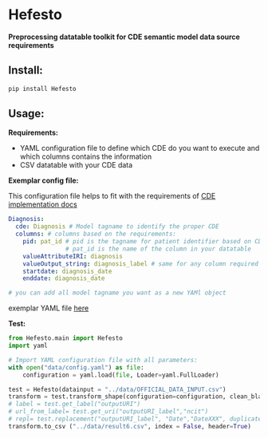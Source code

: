 # Hefesto

**Preprocessing datatable toolkit for CDE semantic model data source requirements**


## Install:
```bash
pip install Hefesto
```


## Usage:
**Requirements:**

- YAML configuration file to define which CDE do you want to execute and which columns contains the information
- CSV datatable with your CDE data

**Exemplar config file:**

This configuration file helps to fit with the requirements of [CDE implementation docs](https://github.com/ejp-rd-vp/CDE-semantic-model-implementations/tree/master/YARRRML_Transform_Templates) 

```yaml
Diagnosis:
  cde: Diagnosis # Model tagname to identify the proper CDE
  columns: # columns based on the requirements:
    pid: pat_id # pid is the tagname for patient identifier based on CDE implementations docs
                # pat_id is the name of the column in your datatable 
    valueAttributeIRI: diagnosis
    valueOutput_string: diagnosis_label # same for any column required
    startdate: diagnosis_date
    enddate: diagnosis_date

# you can add all model tagname you want as a new YAMl object
```
exemplar YAML file [here](https://github.com/pabloalarconm/hefesto/blob/main/data/CDEconfig.yaml) 

**Test:**

```py
from Hefesto.main import Hefesto
import yaml

# Import YAML configuration file with all parameters:
with open("data/config.yaml") as file:
    configuration = yaml.load(file, Loader=yaml.FullLoader)

test = Hefesto(datainput = "../data/OFFICIAL_DATA_INPUT.csv")
transform = test.transform_shape(configuration=configuration, clean_blanks = True) #, clean_blanks=False
# label = test.get_label("outputURI")
# url_from_label= test.get_uri("outputURI_label","ncit")
# repl= test.replacement("outputURI_label", "Date","DateXXX", duplicate=False)
transform.to_csv ("../data/result6.csv", index = False, header=True)
```

